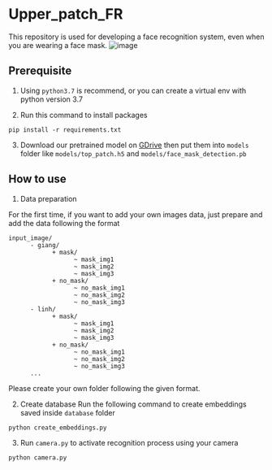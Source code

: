 # Upper_patch_FR
This repository is used for developing a face recognition system, even when you are wearing a face mask.
![image](https://user-images.githubusercontent.com/73461122/194694282-6261e2c3-857b-4e42-a85d-27c265b0173c.png)


## Prerequisite
1. Using `python3.7` is recommend, or you can create a virtual env with python version 3.7

2. Run this command to install packages
```
pip install -r requirements.txt
```
3. Download our pretrained model on [GDrive](https://drive.google.com/drive/folders/1--1mLFOeOoy4Mrkmw0VzVTtugizXrp0_?usp=sharing) then put them into `models` folder like `models/top_patch.h5` and `models/face_mask_detection.pb`
## How to use
1. Data preparation

For the first time, if you want to add your own images data, just prepare and add the data following the format
```
input_image/
      - giang/
            + mask/
                  ~ mask_img1
                  ~ mask_img2
                  ~ mask_img3
            + no_mask/
                  ~ no_mask_img1
                  ~ no_mask_img2
                  ~ no_mask_img3
      - linh/
            + mask/
                  ~ mask_img1
                  ~ mask_img2
                  ~ mask_img3
            + no_mask/
                  ~ no_mask_img1
                  ~ no_mask_img2
                  ~ no_mask_img3
      ...
```
Please create your own folder following the given format.

2. Create database
Run the following command to create embeddings saved inside `database` folder 
```
python create_embeddings.py
```
3. Run `camera.py` to activate recognition process using your camera
``` 
python camera.py
```

